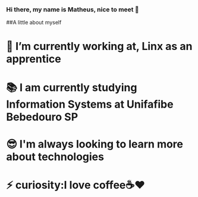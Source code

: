 ### Hi there, my name is Matheus, nice to meet 👋



##A little about myself

# 🔭 I’m currently working at, Linx as an apprentice
# 📚 I am currently studying Information Systems at Unifafibe Bebedouro SP
# 😎 I'm always looking to learn more about technologies
# ⚡ curiosity:I love coffee☕❤
